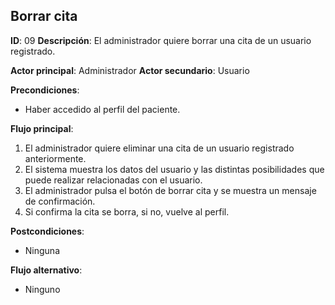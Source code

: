 ## Borrar cita
**ID**: 09
**Descripción**: El administrador quiere borrar una cita de un usuario registrado.

**Actor principal**: Administrador
**Actor secundario**: Usuario

**Precondiciones**:
* Haber accedido al perfil del paciente.

**Flujo principal**:
1. El administrador quiere eliminar una cita de un usuario registrado anteriormente.
1. El sistema muestra los datos del usuario y las distintas posibilidades que puede realizar relacionadas con el usuario.
1. El administrador pulsa el botón de borrar cita y se muestra un mensaje de confirmación.
1. Si confirma la cita se borra, si no, vuelve al perfil.

**Postcondiciones**: 
* Ninguna

**Flujo alternativo**:
* Ninguno
